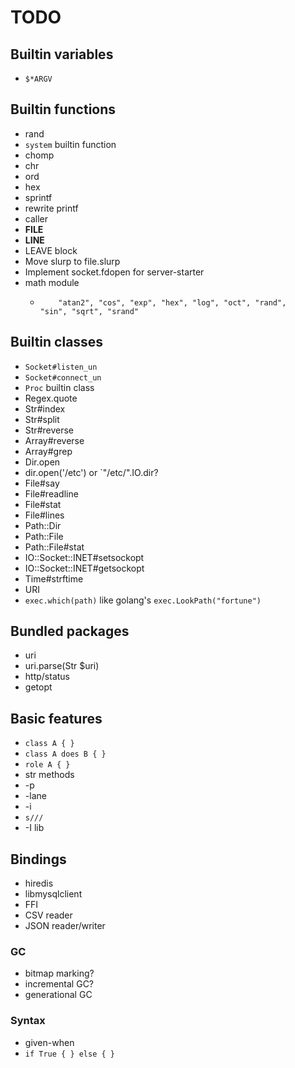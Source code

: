 TODO
====

## Builtin variables

 * `$*ARGV`

## Builtin functions

 * rand
 * `system` builtin function
 * chomp
 * chr
 * ord
 * hex
 * sprintf
 * rewrite printf
 * caller
 * __FILE__
 * __LINE__
 * LEAVE block
 * Move slurp to file.slurp
 * Implement socket.fdopen for server-starter
 * math module
   *         "atan2", "cos", "exp", "hex", "log", "oct", "rand",
         "sin", "sqrt", "srand"

## Builtin classes

 * `Socket#listen_un`
 * `Socket#connect_un`
 * `Proc` builtin class
 * Regex.quote
 * Str#index
 * Str#split
 * Str#reverse
 * Array#reverse
 * Array#grep
 * Dir.open
 * dir.open('/etc') or `"/etc/".IO.dir?
 * File#say
 * File#readline
 * File#stat
 * File#lines
 * Path::Dir
 * Path::File
 * Path::File#stat
 * IO::Socket::INET#setsockopt
 * IO::Socket::INET#getsockopt
 * Time#strftime
 * URI
 * `exec.which(path)` like golang's `exec.LookPath("fortune")`

## Bundled packages

 * uri
  * uri.parse(Str $uri)
 * http/status
 * getopt

## Basic features

 * `class A { }`
 * `class A does B { }`
 * `role A { }`
 * str methods
 * -p
 * -lane
 * -i
 * `s///`
 * -I lib

## Bindings

 * hiredis
 * libmysqlclient
 * FFI
 * CSV reader
 * JSON reader/writer

### GC

 * bitmap marking?
 * incremental GC?
 * generational GC

### Syntax

 * given-when
 * `if True { } else { }`

